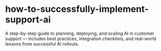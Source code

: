 # how-to-successfully-implement-support-ai
A step-by-step guide to planning, deploying, and scaling AI in customer support — includes best practices, integration checklists, and real-world lessons from successful AI rollouts.
